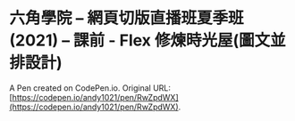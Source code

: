 # 六角學院 – 網頁切版直播班夏季班(2021) – 課前 - Flex 修煉時光屋(圖文並排設計)

A Pen created on CodePen.io. Original URL: [https://codepen.io/andy1021/pen/RwZpdWX](https://codepen.io/andy1021/pen/RwZpdWX).


